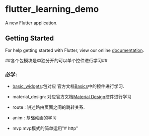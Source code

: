 # flutter_learning_demo

A new Flutter application.

## Getting Started

For help getting started with Flutter, view our online
[documentation](http://flutter.io/).

##各个包模块是单独分开的可以单个控件进行学习##
### 必学:
* [basic_widgets](\lib\demo\studywidget\basic_widgets):包对应 官方文档[Basics](https://flutter.io/widgets/basics/)中的控件进行学习.

* material_design: 对应官方文档[Material Design](https://flutter.io/widgets/material/)控件进行学习

* route : 讲述路由页面之间的跳转关系.

* anim  : 基础动画的学习

* mvp:mvp模式的简单运用"# http" 
